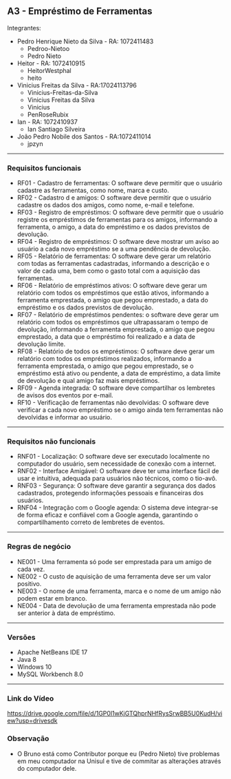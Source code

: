 A3 - Empréstimo de Ferramentas 
---
Integrantes:
* Pedro Henrique Nieto da Silva - RA: 1072411483
	* Pedroo-Nietoo
	* Pedro Nieto
* Heitor - RA: 1072410915
	* HeitorWestphal
	* heito
* Vinicius Freitas da Silva - RA:17024113796
	* Vinicius-Freitas-da-Silva
	* Vinicius Freitas da Silva
	* Vinicius
	* PenRoseRubix
* Ian - RA: 1072410937
	* Ian Santiago Silveira
* João Pedro Nobile dos Santos - RA:1072411014
	* jpzyn
---
### **Requisitos funcionais**

- RF01	- Cadastro de ferramentas: O software deve permitir que o usuário cadastre as ferramentas, como nome, marca e custo.
 - RF02 - Cadastro d  e amigos: O software deve permitir que o usuário cadastre os dados dos amigos, como nome, e-mail e telefone.
- RF03 - Registro de empréstimos: O software deve permitir que o usuário registre os empréstimos de ferramentas para os amigos, informando a ferramenta, o amigo, a data do empréstimo e os dados previstos de devolução.
-  RF04 - Registro de empréstimos: O software deve mostrar um aviso ao usuário a cada novo empréstimo se a uma pendência de devolução.
- RF05 - Relatório de ferramentas: O software deve gerar um relatório com todas as ferramentas cadastradas, informando a descrição e o valor de cada uma, bem como o gasto total com a aquisição das ferramentas.
- RF06 - Relatório de empréstimos ativos: O software deve gerar um relatório com todos os empréstimos que estão ativos, informando a ferramenta emprestada, o amigo que pegou emprestado, a data do empréstimo e os dados previstos de devolução.
- RF07 - Relatório de empréstimos pendentes: o software deve gerar um relatório com todos os empréstimos que ultrapassaram o tempo de devolução, informando a ferramenta emprestada, o amigo que pegou emprestado, a data que o empréstimo foi realizado e a data de devolução limite.
- RF08 - Relatório de todos os empréstimos: O software deve gerar um relatório com todos os empréstimos realizados, informando a ferramenta emprestada, o amigo que pegou emprestado, se o empréstimo está ativo ou pendente, a data de empréstimo, a data limite de devolução e qual amigo faz mais empréstimos.
- RF09 - Agenda integrada: O software deve compartilhar os lembretes de avisos dos eventos por e-mail.
- RF10 - Verificação de ferramentas não devolvidas: O software deve verificar a cada novo empréstimo se o amigo ainda tem ferramentas não devolvidas e informar ao usuário.

 ---
### Requisitos não funcionais

- RNF01 - Localização: O software deve ser executado localmente no computador do usuário, sem necessidade de conexão com a internet.
- RNF02 - Interface Amigável: O software deve ter uma interface fácil de usar e intuitiva, adequada para usuários não técnicos, como o tio-avô.	
- RNF03 - Segurança: O software deve garantir a segurança dos dados cadastrados, protegendo informações pessoais e financeiras dos usuários.
- RNF04 -  Integração com o Google agenda: O sistema deve integrar-se de forma eficaz e confiável com a Google agenda, garantindo o compartilhamento correto de lembretes de eventos.

---
### Regras de negócio
- NE001 - Uma ferramenta só pode ser emprestada para um amigo de cada vez.
- NE002 - O custo de aquisição de uma ferramenta deve ser um valor positivo.
-  NE003 - O nome de uma ferramenta, marca e o nome de um amigo não podem estar em branco.
- NE004 - Data de devolução de uma ferramenta emprestada não pode ser anterior à data de empréstimo.

---
### Versões
- Apache NetBeans IDE 17
- Java 8
- Windows 10
- MySQL Workbench 8.0
---
### Link do Vídeo 
https://drive.google.com/file/d/1GP0l1wKjGTQhprNHfRysSrwBB5U0KudH/view?usp=drivesdk


### Observação
- O Bruno está como Contributor porque eu (Pedro Nieto) tive problemas em meu computador na Unisul e tive de commitar as alterações através do computador dele.
